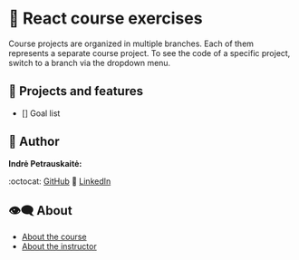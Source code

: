 # :beginner: React course exercises

Course projects are organized in multiple branches. Each of them represents a separate course project.
To see the code of a specific project, switch to a branch via the dropdown menu.

## :dart: Projects and features

- [] Goal list  

## :princess: Author

**Indrė Petrauskaitė:**

:octocat: [GitHub](https://github.com/IndrePet)
:link: [LinkedIn](https://www.linkedin.com/in/indrepet/)

## :eye_speech_bubble: About

- [About the course](https://www.udemy.com/course/react-the-complete-guide-incl-redux/)
- [About the instructor](https://www.udemy.com/user/maximilian-schwarzmuller/)